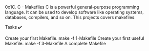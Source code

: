 0x1C. C - Makefiles
C is a powerful general-purpose programming language.
It can be used to develop software like operating systems, databases, compilers,
and so on. This projects covers makefiles

Tasks ✔️


Create your first Makefile.
make -f 1-Makefile
Create your first useful Makefile.
make -f 3-Makefile
A complete Makefile
